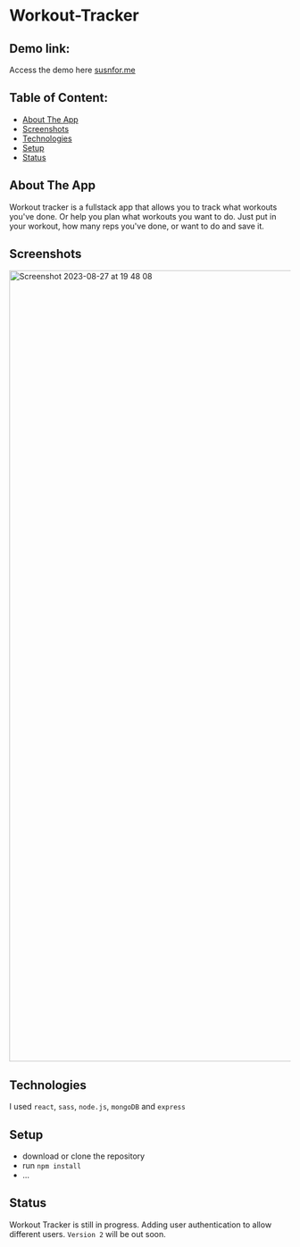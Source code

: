 # Workout-Tracker


## Demo link:
Access the demo here [susnfor.me](https://susnfor.me/workout-tracker/)

## Table of Content:

- [About The App](#about-the-app)
- [Screenshots](#screenshots)
- [Technologies](#technologies)
- [Setup](#setup)
- [Status](#status)

## About The App
Workout tracker is a fullstack app that allows you to track what workouts you've done. Or help you plan what workouts you want to do. Just put in your workout, how many reps you've done, or want to do and save it.

## Screenshots

<img width="1418" alt="Screenshot 2023-08-27 at 19 48 08" src="https://github.com/Susnfor/workout-tracker/assets/97429786/ddedad17-5dab-4362-a310-8722dc36cc64">

## Technologies
I used `react`, `sass`, `node.js`, `mongoDB` and `express`

## Setup
- download or clone the repository
- run `npm install`
- ...

## Status
Workout Tracker is still in progress. Adding user authentication to allow different users. `Version 2` will be out soon.
